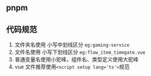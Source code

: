 ## pnpm


## 代码规范

1. 文件夹名使用 小写中划线区分 `eg:gaming-service`
2. 文件名使用 小写下划线区分 `eg:flow_item_timegate.vue`
3. 普通变量名使用小驼峰，组件名、类型定义使用大驼峰
4. vue 文件推荐使用`<script setup lang='ts'>`规范